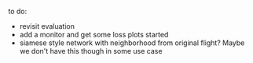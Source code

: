 to do:

- revisit evaluation
- add a monitor and get some loss plots started
- siamese style network with neighborhood from original flight? Maybe we don't have this though in some use case



